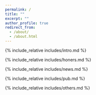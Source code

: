 ```yaml
---
permalink: /
title: ""
excerpt: ""
author_profile: true
redirect_from: 
  - /about/
  - /about.html
---
```


<span class='anchor' id='about-me'></span>
{% include_relative includes/intro.md %}

{% include_relative includes/honers.md %}

{% include_relative includes/news.md %}

{% include_relative includes/pub.md %}

{% include_relative includes/others.md %}